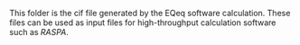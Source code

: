 This folder is the cif file generated by the EQeq software calculation. These files can be used as input files for high-throughput calculation software such as *RASPA*.